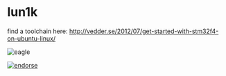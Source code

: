 lun1k
=====

find a toolchain here: http://vedder.se/2012/07/get-started-with-stm32f4-on-ubuntu-linux/

![eagle](https://raw.github.com/sebseb7/lun1k/master/eagle/lun1k.jpg)

[![endorse](http://api.coderwall.com/sebseb7/endorsecount.png)](http://coderwall.com/sebseb7)
